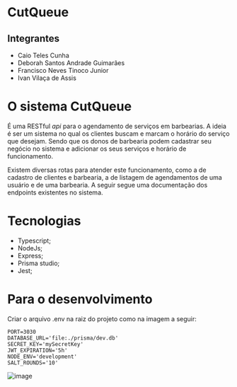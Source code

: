 # CutQueue

## Integrantes

- Caio Teles Cunha
- Deborah Santos Andrade Guimarães
- Francisco Neves Tinoco Junior
- Ivan Vilaça de Assis

# O sistema CutQueue

É uma RESTful _api_ para o agendamento de serviços em barbearias. A ideia é ser um sistema no qual os clientes buscam e marcam o horário do serviço que desejam. Sendo que os donos de barbearia podem cadastrar seu negócio no sistema e adicionar os seus serviços e horário de funcionamento. 

Existem diversas rotas para atender este funcionamento, como a de cadastro de clientes e barbearia, a de listagem de agendamentos de uma usuário e de uma barbearia. A seguir segue uma documentação dos endpoints existentes no sistema.

# Tecnologias

- Typescript;
- NodeJs;
- Express;
- Prisma studio;
- Jest;

# Para o desenvolvimento

Criar o arquivo .env na raiz do projeto como na imagem a seguir:
```
PORT=3030
DATABASE_URL='file:./prisma/dev.db'
SECRET_KEY='mySecretKey'
JWT_EXPIRATION='5h'
NODE_ENV='development'
SALT_ROUNDS='10'
```
![image](https://github.com/IvanAssis07/CutQueue/assets/82823589/7dcd4cc7-31ab-41c3-a65f-08fbe39b7aed)
